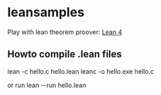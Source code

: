 # leansamples

Play with lean theorem proover: [Lean 4](https://leanprover.github.io/documentation)

## Howto compile .lean files

lean -c hello.c hello.lean
leanc -o hello.exe hello.c

or run
lean --run hello.lean
